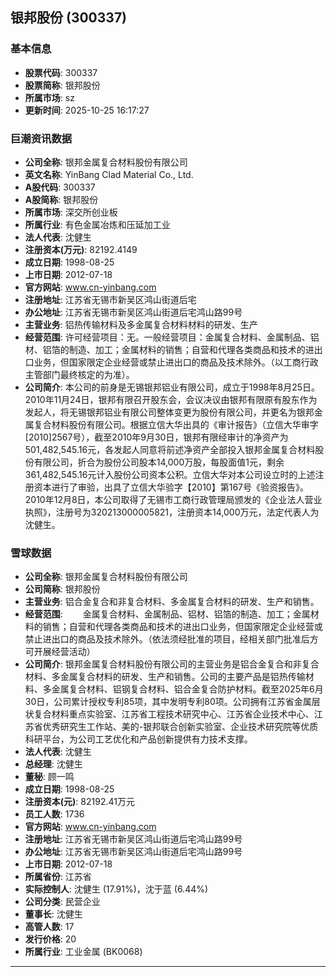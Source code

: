 ## 银邦股份 (300337)

### 基本信息

- **股票代码**: 300337
- **股票简称**: 银邦股份
- **所属市场**: sz
- **更新时间**: 2025-10-25 16:17:27

### 巨潮资讯数据

- **公司全称**: 银邦金属复合材料股份有限公司
- **英文名称**: YinBang Clad Material Co., Ltd.
- **A股代码**: 300337
- **A股简称**: 银邦股份
- **所属市场**: 深交所创业板
- **所属行业**: 有色金属冶炼和压延加工业
- **法人代表**: 沈健生
- **注册资本(万元)**: 82192.4149
- **成立日期**: 1998-08-25
- **上市日期**: 2012-07-18
- **官方网站**: www.cn-yinbang.com
- **注册地址**: 江苏省无锡市新吴区鸿山街道后宅
- **办公地址**: 江苏省无锡市新吴区鸿山街道后宅鸿山路99号
- **主营业务**: 铝热传输材料及多金属复合材料材料的研发、生产
- **经营范围**: 许可经营项目：无。一般经营项目：金属复合材料、金属制品、铝材、铝箔的制造、加工；金属材料的销售；自营和代理各类商品和技术的进出口业务，但国家限定企业经营或禁止进出口的商品及技术除外。（以工商行政主管部门最终核定的为准）。
- **公司简介**: 本公司的前身是无锡银邦铝业有限公司，成立于1998年8月25日。2010年11月24日，银邦有限召开股东会，会议决议由银邦有限原有股东作为发起人，将无锡银邦铝业有限公司整体变更为股份有限公司，并更名为银邦金属复合材料股份有限公司。根据立信大华出具的《审计报告》（立信大华审字[2010]2567号），截至2010年9月30日，银邦有限经审计的净资产为501,482,545.16元，各发起人同意将前述净资产全部投入银邦金属复合材料股份有限公司，折合为股份公司股本14,000万股，每股面值1元，剩余361,482,545.16元计入股份公司资本公积。立信大华对本公司设立时的上述注册资本进行了审验，出具了立信大华验字【2010】第167号《验资报告》。2010年12月8日，本公司取得了无锡市工商行政管理局颁发的《企业法人营业执照》，注册号为320213000005821，注册资本14,000万元，法定代表人为沈健生。

### 雪球数据

- **公司全称**: 银邦金属复合材料股份有限公司
- **公司简称**: 银邦股份
- **主营业务**: 铝合金复合和非复合材料、多金属复合材料的研发、生产和销售。
- **经营范围**: 　　金属复合材料、金属制品、铝材、铝箔的制造、加工；金属材料的销售；自营和代理各类商品和技术的进出口业务，但国家限定企业经营或禁止进出口的商品及技术除外。（依法须经批准的项目，经相关部门批准后方可开展经营活动）
- **公司简介**: 银邦金属复合材料股份有限公司的主营业务是铝合金复合和非复合材料、多金属复合材料的研发、生产和销售。公司的主要产品是铝热传输材料、多金属复合材料、铝钢复合材料、铝合金复合防护材料。截至2025年6月30日，公司累计授权专利85项，其中发明专利80项。公司拥有江苏省金属层状复合材料重点实验室、江苏省工程技术研究中心、江苏省企业技术中心、江苏省优秀研究生工作站、美的-银邦联合创新实验室、企业技术研究院等优质科研平台，为公司工艺优化和产品创新提供有力技术支撑。
- **法人代表**: 沈健生
- **总经理**: 沈健生
- **董秘**: 顾一鸣
- **成立日期**: 1998-08-25
- **注册资本(元)**: 82192.41万元
- **员工人数**: 1736
- **官方网站**: www.cn-yinbang.com
- **注册地址**: 江苏省无锡市新吴区鸿山街道后宅鸿山路99号
- **办公地址**: 江苏省无锡市新吴区鸿山街道后宅鸿山路99号
- **上市日期**: 2012-07-18
- **所属省份**: 江苏省
- **实际控制人**: 沈健生 (17.91%)，沈于蓝 (6.44%)
- **公司分类**: 民营企业
- **董事长**: 沈健生
- **高管人数**: 17
- **发行价格**: 20
- **所属行业**: 工业金属 (BK0068)

---
